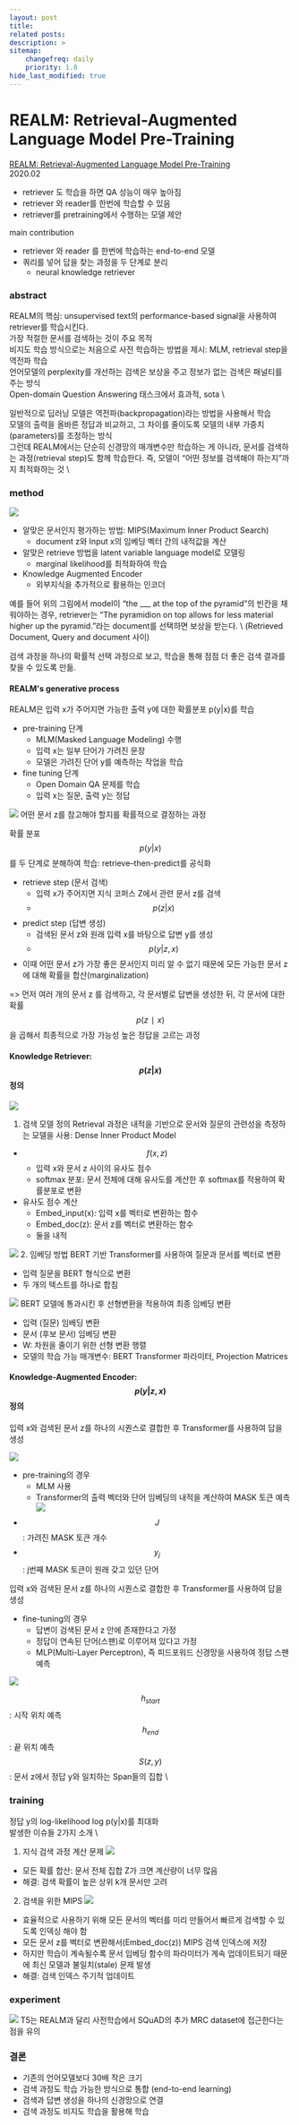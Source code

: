 ```yaml
---
layout: post
title: 
related posts:
description: >
sitemap:
    changefreq: daily
    priority: 1.0
hide_last_modified: true
---
```



# REALM: Retrieval-Augmented Language Model Pre-Training

[REALM: Retrieval-Augmented Language Model Pre-Training](https://arxiv.org/pdf/2002.0890) \
2020.02

- retriever 도 학습을 하면 QA 성능이 매우 높아짐
- retriever 와 reader를 한번에 학습할 수 있음
- retriever를 pretraining에서 수행하는 모델 제안

main contribution
- retriever 와 reader 를 한번에 학습하는 end-to-end 모델
- 쿼리를 넣어 답을 찾는 과정을 두 단계로 분리
  - neural knowledge retriever
  
  
  
### abstract

REALM의 핵심: unsupervised text의 performance-based signal을 사용하여 retriever를 학습시킨다. \
가장 적절한 문서를 검색하는 것이 주요 목적 \
비지도 학습 방식으로는 처음으로 사전 학습하는 방법을 제시: MLM, retrieval step을 역전파 학습 \
언어모델의 perplexity를 개선하는 검색은 보상을 주고 정보가 없는 검색은 패널티를 주는 방식 \
Open-domain Question Answering 태스크에서 효과적, sota \

일반적으로 딥러닝 모델은 역전파(backpropagation)라는 방법을 사용해서 학습 \
모델의 출력을 올바른 정답과 비교하고, 그 차이를 줄이도록 모델의 내부 가중치(parameters)를 조정하는 방식 \
그런데 REALM에서는 단순히 신경망의 매개변수만 학습하는 게 아니라, 문서를 검색하는 과정(retrieval step)도 함께 학습한다. 즉, 모델이 “어떤 정보를 검색해야 하는지”까지 최적화하는 것 \

### method
![](/assets/img/ai/llm10/1.png)
- 알맞은 문서인지 평가하는 방법: MIPS(Maximum Inner Product Search)
  - document z와 Input x의 임베딩 벡터 간의 내적값을 계산
- 알맞은 retrieve 방법을 latent variable language model로 모델링
  - marginal likelihood를 최적화하여 학습
- Knowledge Augmented Encoder
  - 외부지식을 추가적으로 활용하는 인코더


예를 들어 위의 그림에서 model이 “the ___ at the top of the pyramid”의 빈칸을 채워야하는 경우, retriever는 “The pyramidion on top allows for less material higher up the pyramid.”라는 document를 선택하면 보상을 받는다. \ 
(Retrieved Document, Query and document 사이)


검색 과정을 하나의 확률적 선택 과정으로 보고, 학습을 통해 점점 더 좋은 검색 결과를 찾을 수 있도록 만듦.

#### REALM's generative process
REALM은 입력 x가 주어지면 가능한 출력 y에 대한 확률분포 p(y|x)를 학습
- pre-training 단계
  - MLM(Masked Language Modeling) 수행
  - 입력 x는 일부 단어가 가려진 문장
  - 모델은 가려진 단어 y를 예측하는 작업을 학습
- fine tuning 단계
  - Open Domain QA 문제를 학습
  - 입력 x는 질문, 출력 y는 정답
  



![](/assets/img/ai/llm10/2.png)
어떤 문서 z를 참고해야 할지를 확률적으로 결정하는 과정


확률 분포 $$p(y|x)$$를 두 단계로 분해하여 학습: retrieve–then-predict를 공식화
- retrieve step (문서 검색)
  - 입력 x가 주어지면 지식 코퍼스 Z에서 관련 문서 z를 검색
  - $$p(z|x)$$
- predict step (답변 생성)
  - 검색된 문서 z와 원래 입력 x를 바탕으로 답변 y를 생성
  - $$p(y|z,x)$$
- 이때 어떤 문서 z가 가장 좋은 문서인지 미리 알 수 없기 때문에 모든 가능한 문서 z에 대해 확률을 합산(marginalization)


=> 먼저 여러 개의 문서 z 를 검색하고, 각 문서별로 답변을 생성한 뒤, 각 문서에 대한 확률 $$p(z∣x)$$을 곱해서 최종적으로 가장 가능성 높은 정답을 고르는 과정


#### Knowledge Retriever: $$p(z|x)$$ 정의
![](/assets/img/ai/llm10/3.png)

1. 검색 모델 정의
Retrieval 과정은 내적을 기반으로 문서와 질문의 관련성을 측정하는 모델을 사용: Dense Inner Product Model
- $$f(x,z)$$
  - 입력 x와 문서 z 사이의 유사도 점수
  - softmax 분포: 문서 전체에 대해 유사도를 계산한 후 softmax를 적용하여 확률분포로 변환
- 유사도 점수 계산
  - Embed_input(x): 입력 x를 벡터로 변환하는 함수
  - Embed_doc(z): 문서 z를 벡터로 변환하는 함수
  - 둘을 내적

![](/assets/img/ai/llm10/4.png)
2. 임베딩 방법
BERT 기반 Transformer를 사용하여 질문과 문서를 벡터로 변환
- 입력 질문을 BERT 형식으로 변환
- 두 개의 텍스트를 하나로 합침


![](/assets/img/ai/llm10/5.png)
BERT 모델에 통과시킨 후 선형변환을 적용하여 최종 임베딩 변환
- 입력 (질문) 임베딩 변환
- 문서 (후보 문서) 임베딩 변환
- W: 차원을 줄이기 위한 선형 변환 행렬
- 모델의 학습 가능 매개변수: BERT Transformer 파라미터, Projection Matrices


#### Knowledge-Augmented Encoder: $$p(y|z, x)$$ 정의
입력 x와 검색된 문서 z를 하나의 시퀀스로 결합한 후 Transformer를 사용하여 답을 생성

![](/assets/img/ai/llm10/6.png)


- pre-training의 경우
  - MLM 사용
  - Transformer의 출력 벡터와 단어 임베딩의 내적을 계산하여 MASK 토큰 예측
![](/assets/img/ai/llm10/7.png)
- $$J$$: 가려진 MASK 토큰 개수
- $$y_j$$: j번째 MASK 토큰이 원래 갖고 있던 단어 

입력 x와 검색된 문서 z를 하나의 시퀀스로 결합한 후 Transformer를 사용하여 답을 생성
- fine-tuning의 경우
  - 답변이 검색된 문서 z 안에 존재한다고 가정
  - 정답이 연속된 단어(스팬)로 이루어져 있다고 가정
  - MLP(Multi-Layer Perceptron), 즉 피드포워드 신경망을 사용하여 정답 스팬 예측

![](/assets/img/ai/llm10/8.png)

$$h_{start}$$: 시작 위치 예측 \
$$h_{end}$$: 끝 위치 예측 \
$$S(z, y)$$: 문서 z에서 정답 y와 일치하는 Span들의 집합 \

### training
정답 y의 log-likelihood log p(y|x)를 최대화 \
발생한 이슈들 2가지 소개 \
1. 지식 검색 과정 계산 문제
![](/assets/img/ai/llm10/9.png)

- 모든 확률 합산: 문서 전체 집합 Z가 크면 계산량이 너무 많음
- 해결: 검색 확률이 높은 상위 k개 문서만 고려

2. 검색을 위한 MIPS
![](/assets/img/ai/llm10/10.png)
- 효율적으로 사용하기 위해 모든 문서의 벡터를 미리 만들어서 빠르게 검색할 수 있도록 인덱싱 해야 함
- 모든 문서 z를 벡터로 변환해서(Embed_doc(z)) MIPS 검색 인덱스에 저장
- 하지만 학습이 계속될수록 문서 임베딩 함수의 파라미터가 계속 업데이트되기 때문에 최신 모델과 불일치(stale) 문제 발생
- 해결: 검색 인덱스 주기적 업데이트



### experiment
![](/assets/img/ai/llm10/11.png)
T5는 REALM과 달리 사전학습에서 SQuAD의 추가 MRC dataset에 접근한다는 점을 유의

  

  
### 결론
- 기존의 언어모델보다 30배 작은 크기
- 검색 과정도 학습 가능한 방식으로 통합 (end-to-end learning)
- 검색과 답변 생성을 하나의 신경망으로 연결
- 검색 과정도 비지도 학습을 활용해 학습